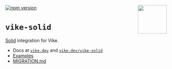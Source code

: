 [<img src="https://vike.dev/vike-readme.svg" align="right" height="90">](https://vike.dev)
[![npm version](https://img.shields.io/npm/v/vike-solid)](https://www.npmjs.com/package/vike-solid)

# `vike-solid`

[Solid](https://www.solidjs.com) integration for Vike.

- Docs at [`vike.dev`](https://vike.dev) and [`vike.dev/vike-solid`](https://vike.dev/vike-solid)
- [Examples](https://github.com/vikejs/vike-solid/tree/main/examples)
- [MIGRATION.md](https://github.com/vikejs/vike-solid/blob/main/MIGRATION.md)
